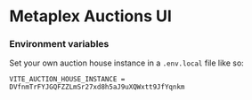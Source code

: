 # Metaplex Auctions UI

### Environment variables

Set your own auction house instance in a `.env.local` file like so:

```
VITE_AUCTION_HOUSE_INSTANCE = DVfnmTrFYJGQFZZLmSr27xd8h5aJ9uXQWxtt9JfYqnkm
```
